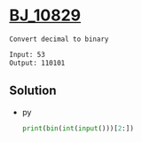 # [BJ_10829](https://acmicpc.net/problem/10829)

```en
Convert decimal to binary
```

```txt
Input: 53
Output: 110101
```

## Solution

* py

  ```py
  print(bin(int(input()))[2:])
  ```
